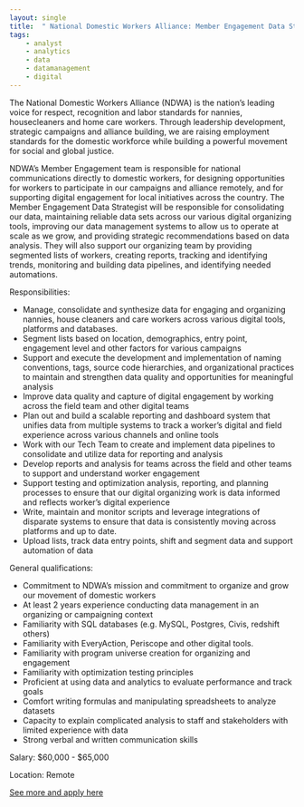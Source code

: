 ```yaml
---
layout: single
title:  " National Domestic Workers Alliance: Member Engagement Data Strategist"
tags: 
    - analyst
    - analytics
    - data
    - datamanagement
    - digital
---
```

The National Domestic Workers Alliance (NDWA) is the nation’s leading voice for respect, recognition and labor standards for nannies, housecleaners and home care workers. Through leadership development, strategic campaigns and alliance building, we are raising employment standards for the domestic workforce while building a powerful movement for social and global justice.


NDWA’s Member Engagement team is responsible for national communications directly to domestic workers, for designing opportunities for workers to participate in our campaigns and alliance remotely, and for supporting digital engagement for local initiatives across the country.  The Member Engagement Data Strategist will be responsible for consolidating our data, maintaining reliable data sets across our various digital organizing tools, improving our data management systems to allow us to operate at scale as we grow, and providing strategic recommendations based on data analysis. They will also support our organizing team by providing segmented lists of workers, creating reports, tracking and identifying trends,  monitoring and building data pipelines, and identifying needed automations.



Responsibilities:

* Manage, consolidate and synthesize data for engaging and organizing nannies, house cleaners and care workers across various digital tools, platforms and databases.
* Segment lists based on location, demographics, entry point, engagement level and other factors for various campaigns
* Support and execute the development and implementation of naming conventions, tags, source code hierarchies, and organizational practices to maintain and strengthen data quality and opportunities for meaningful analysis
* Improve data quality and capture of digital engagement by working across the field team and other digital teams
* Plan out and build a scalable reporting and dashboard system that unifies data from multiple systems to track a worker’s digital and field experience across various channels and online tools
* Work with our Tech Team to create and implement data pipelines to consolidate and utilize data for reporting and analysis
* Develop reports and analysis for teams across the field and other teams to support and understand worker engagement
* Support testing and optimization analysis, reporting, and planning processes to ensure that our digital organizing work is data informed and reflects worker’s digital experience
* Write, maintain and monitor scripts and leverage integrations of disparate systems to ensure that data is consistently moving across platforms and up to date.  
* Upload lists, track data entry points, shift and segment data and support automation of data


General qualifications: 

* Commitment to NDWA’s mission and commitment to organize and grow our movement of domestic workers
* At least 2 years experience conducting data management in an organizing or campaigning context 
* Familiarity with SQL databases (e.g. MySQL, Postgres, Civis, redshift others)
* Familiarity with EveryAction, Periscope and other digital tools. 
* Familiarity with program universe creation for organizing and engagement 
* Familiarity with optimization testing principles
* Proficient at using data and analytics to evaluate performance and track goals
* Comfort writing formulas and manipulating spreadsheets to analyze datasets
* Capacity to explain complicated analysis to staff and stakeholders with limited experience with data
* Strong verbal and written communication skills

Salary: $60,000 - $65,000

Location: Remote


[See more and apply here](https://domesticworkers.bamboohr.com/jobs/view.php?id=115)
